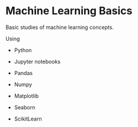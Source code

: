 # Machine Learning Basics

Basic studies of machine learning concepts.

Using

* Python

* Jupyter notebooks

* Pandas

* Numpy

* Matplotlib

* Seaborn

* ScikitLearn
